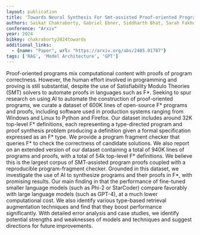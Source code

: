 ```yaml
---
layout: publication
title: 'Towards Neural Synthesis For Smt-assisted Proof-oriented Programming'
authors: Saikat Chakraborty, Gabriel Ebner, Siddharth Bhat, Sarah Fakhoury, Sakina Fatima, Shuvendu Lahiri, Nikhil Swamy
conference: "Arxiv"
year: 2024
bibkey: chakraborty2024towards
additional_links:
  - {name: "Paper", url: "https://arxiv.org/abs/2405.01787"}
tags: ['RAG', 'Model Architecture', 'GPT']
---
```

Proof-oriented programs mix computational content with proofs of program
correctness. However, the human effort involved in programming and proving is
still substantial, despite the use of Satisfiability Modulo Theories (SMT)
solvers to automate proofs in languages such as F*. Seeking to spur research on
using AI to automate the construction of proof-oriented programs, we curate a
dataset of 600K lines of open-source F* programs and proofs, including software
used in production systems ranging from Windows and Linux to Python and
Firefox. Our dataset includes around 32K top-level F* definitions, each
representing a type-directed program and proof synthesis problem producing a
definition given a formal specification expressed as an F* type. We provide a
program fragment checker that queries F* to check the correctness of candidate
solutions. We also report on an extended version of our dataset containing a
total of 940K lines of programs and proofs, with a total of 54k top-level F*
definitions. We believe this is the largest corpus of SMT-assisted program
proofs coupled with a reproducible program-fragment checker. Grounded in this
dataset, we investigate the use of AI to synthesize programs and their proofs
in F*, with promising results. Our main finding in that the performance of
fine-tuned smaller language models (such as Phi-2 or StarCoder) compare
favorably with large language models (such as GPT-4), at a much lower
computational cost. We also identify various type-based retrieval augmentation
techniques and find that they boost performance significantly. With detailed
error analysis and case studies, we identify potential strengths and weaknesses
of models and techniques and suggest directions for future improvements.
